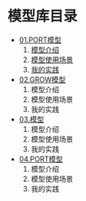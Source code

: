 # 模型库目录
- [01.PORT模型](PORT模型.md)
  1. [模型介绍](PORT模型介绍.md)
  2. [模型使用场景](PORT模型使用场景.md)
  3. [我的实践](PORT模型使用场景.md)
- [02.GROW模型](GROW模型.md)
  1. 模型介绍
  2. 模型使用场景
  3. 我的实践
- [03.模型](PORT模型.md)
  1. 模型介绍
  2. 模型使用场景
  3. 我的实践
- [04.PORT模型](PORT模型.md)
  1. 模型介绍
  2. 模型使用场景
  3. 我的实践